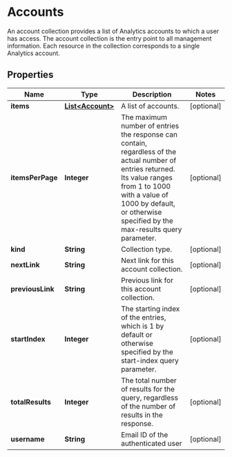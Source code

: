

# Accounts

An account collection provides a list of Analytics accounts to which a user has access. The account collection is the entry point to all management information. Each resource in the collection corresponds to a single Analytics account.

## Properties

| Name | Type | Description | Notes |
|------------ | ------------- | ------------- | -------------|
|**items** | [**List&lt;Account&gt;**](Account.md) | A list of accounts. |  [optional] |
|**itemsPerPage** | **Integer** | The maximum number of entries the response can contain, regardless of the actual number of entries returned. Its value ranges from 1 to 1000 with a value of 1000 by default, or otherwise specified by the max-results query parameter. |  [optional] |
|**kind** | **String** | Collection type. |  [optional] |
|**nextLink** | **String** | Next link for this account collection. |  [optional] |
|**previousLink** | **String** | Previous link for this account collection. |  [optional] |
|**startIndex** | **Integer** | The starting index of the entries, which is 1 by default or otherwise specified by the start-index query parameter. |  [optional] |
|**totalResults** | **Integer** | The total number of results for the query, regardless of the number of results in the response. |  [optional] |
|**username** | **String** | Email ID of the authenticated user |  [optional] |



